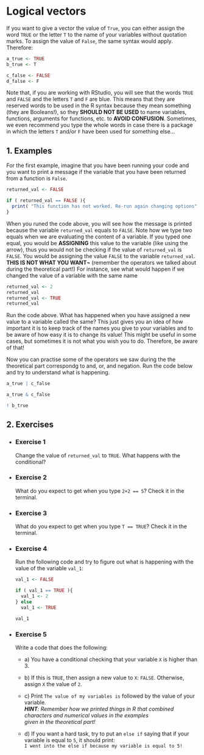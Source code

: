 # Logical vectors
If you want to give a vector the value of `True`, you can either assign the word `TRUE` or the letter `T` to the name of your variables
without quotation marks. To assign the value of `False`, the same syntax would apply. Therefore:

``` R
a_true <- TRUE
b_true <- T 

c_false <- FALSE
d_false <- F
```

Note that, if you are working with RStudio, you will see that the words `TRUE` and `FALSE` and the letters `T` and `F` are blue. This means that they are reserved words to be used in the R syntax because they mean something (they are Booleans!), so they **SHOULD NOT BE USED** to name variables, functions, arguments for functions, etc. to **AVOID CONFUSION**. Sometimes, we even recommend you type the whole words in case there is a package in which the letters `T` and/or `F` have been used for something else...

## 1. Examples
For the first example, imagine that you have been running your code and you want to print a message if the variable that you have been returned from a function is `False`. 

``` R
returned_val <- FALSE

if ( returned_val == FALSE ){
  print( "This function has not worked. Re-run again changing options" )
}
```

When you runed the code above, you will see how the message is printed because the variable `returned_val` equals to `FALSE`. Note how we type two equals when we are evaluating the content of a variable. If you typed one equal, you would be **ASSIGNING** this value
to the variable (like using the arrow), thus you would not be checking if the value of `returned_val` is `FALSE`. You would be 
assigning the value `FALSE` to the variable `returned_val`. 
**THIS IS NOT WHAT YOU WANT¬** (remember the operators we talked about during the theoretical part!)
For instance, see what would happen if we changed the value of a variable with the same name

``` R
returned_val <- 2 
returned_val
returned_val <- TRUE
returned_val
``` 

Run the code above. What has happened when you have assigned a new value to a variable called the same? This just gives you an idea of how important it is to keep track of the names you give to your variables and to be aware of how easy it is to change its value! This might be useful in some cases, but sometimes it is not what you wish you to do. Therefore, be aware of that!

Now you can practise some of the operators we saw during the the theoretical part correspondg to and, or, and negation.
Run the code below and try to understand what is happening.

``` R
a_true | c_false

a_true & c_false

! b_true 
```

## 2. Exercises

* ### Exercise 1  
  Change the value of `returned_val` to `TRUE`. What happens with the conditional?
  
* ### Exercise 2  
  What do you expect to get when you type `2+2 == 5`? Check it in the terminal.
  
* ### Exercise 3    
  What do you expect to get when you type `T == TRUE`? Check it in the terminal.

* ### Exercise 4  
  Run the following code and try to figure out what is happening with the value of the variable `val_1`:
  ``` R
  val_1 <- FALSE 
  
  if ( val_1 == TRUE ){
    val_1 <- 2
  } else
    val_1 <- TRUE
  
  val_1
  ```
  
* ### Exercise 5  
  Write a code that does the following:  
  
    * a) You have a conditional checking that your variable `X` is higher than 3.  
    
    * b) If this is `TRUE`, then assign a new value to `X`: `FALSE`. Otherwise, assign `X` the value of `2`. 
    
    * c) Print `The value of my variables is` followed by the value of your variable.  
              ***HINT**: Remember how we printed things in R that combined characters and numerical values in the examples  
                         given in the theoretical part!*  
                       
    * d) If you want a hard task, try to put an `else if` saying that if your variable is equal to `5`, it should print:  
           `I went into the else if because my variable is equal to 5!`


